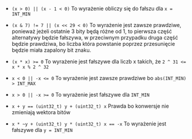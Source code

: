  - `(x > 0) || (x - 1 < 0)`
   To wyrażenie obliczy się do fałszu dla `x = INT_MIN`

 - `(x & 7) != 7 || (x << 29 < 0)`
   To wyrażenie jest zawsze prawdziwe, ponieważ jeżeli ostatnie 3 bity
   będą różne od 1, to pierwsza część alternatywy będzie fałszywa,
   w przeciwnym przypadku druga część będzie prawdziwa, bo liczba która
   powstanie poprzez przesunięcie będzie miała zapalony bit znaku.

 - `(x * x) >= 0`
   To wyrażenie jest fałszywe dla liczb x takich, że `2 ^ 31 <= x * x % 2 ^ 32`

 - `x < 0 || -x <= 0`
   To wyrażenie jest zawsze prawdziwe bo `abs(INT_MIN) > INT_MAX`

 - `x > 0 || -x >= 0`
   To wyrażenie jest fałszywe dla `INT_MIN`

 - `x + y == (uint32_t) y + (uint32_t) x`
   Prawda bo konwersje nie zmieniają wektora bitów

 - `x * ~y + (uint32_t) y * (uint32_t) x == -x`
   To wyrażenie jest fałszywe dla `y = INT_MIN`
